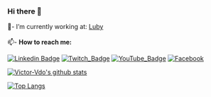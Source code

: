<!--- [![profile](https://cr-ss-service.azurewebsites.net/api/ScreenShot?widget=summary&username=abel13)]()-->

### Hi there 👋

💼- I’m currently working at: <!-- [![Luby Software do seu Jeito](https://avatars.githubusercontent.com/u/67340356?s=35&v=4)--> [Luby](https://www.luby.com.br/)<br/>
<br/>
📫- <b>How to reach me:</b> <br/>

[![Linkedin Badge](https://img.shields.io/badge/%20-LinkedIn-blue?style=for-the-badge&logo=linkedin)](https://www.linkedin.com/in/victorvdo/)
[![Twitch_Badge](https://img.shields.io/badge/-Twitch-ddd?style=for-the-badge&logo=twitch)](https://www.twitch.tv/radgiver)
[![YouTube_Badge](https://img.shields.io/badge/-YouTube-red?style=for-the-badge&logo=youtube)](https://www.youtube.com/c/VictorOliveirap)
[![Facebook](https://img.shields.io/badge/%20-Facebook-blue?style=for-the-badge&logo=facebook)](https://web.facebook.com/victor.vdo/)
<!--- 🌱 I’m currently learning ...
 👯 I’m looking to collaborate on ...
 🤔 I’m looking for help with ...
 💬 Ask me about ...
- 😄 Pronouns: ...
- ⚡ Fun fact: ...-->

[![Victor-Vdo's github stats](https://github-readme-stats.vercel.app/api?username=victor-vdo&show_icons=true&theme=radical)](https://github.com/anuraghazra/github-readme-stats)

 <!--[![stats](https://cr-skills-chart-widget.azurewebsites.net/api/api?username=victorvdo)]()-->
 [![Top Langs](https://github-readme-stats.vercel.app/api/top-langs/?username=victor-vdo&layout=compact&theme=tokyonight)](https://github.com/anuraghazra/github-readme-stats)

